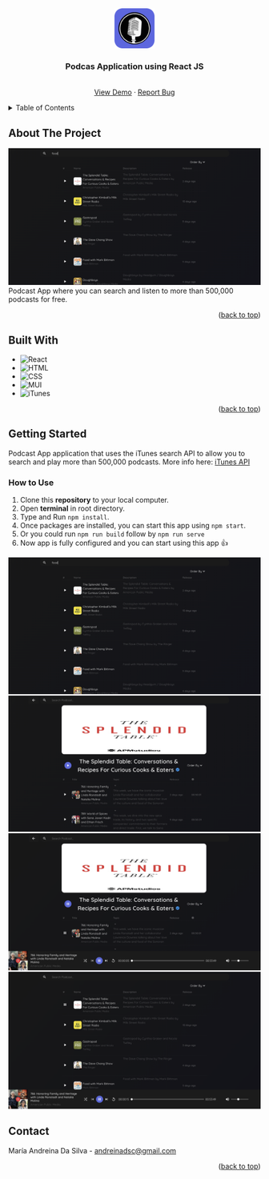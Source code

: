 <a name='readme-top'></a>
<br />
<div align='center'>

  <img src='./public/android-chrome-192x192.png' alt='Logo' width='80' height='80' />
  <h3 align='center'>Podcas Application using React JS</h3>
  <p align='center'>
    <br />
    <a href='https://podcasts-itunes-app.netlify.app/'>View Demo</a>
    ·
    <a href='https://github.com/andreinadsc/podcast/issues'>Report Bug</a>
  </p>
</div>

<details>
  <summary>Table of Contents</summary>
  <ol>
    <li>
      <a href='#about-the-project'>About The Project</a>
    </li>
    <li>
        <a href='#built-with'>Built With</a>
    </li>
     <li>
      <a href='#before-you-start'>Before You Start</a>
    </li>
    <li>
      <a href='#getting-started'>Getting Started</a>
    </li>
    <li><a href='#contact'>Contact</a></li>
  </ol>
</details>

## About The Project

![screenshot](./public/screenshot-1.png)
Podcast App where you can search and listen to more than 500,000 podcasts for free.

<p align='right'>(<a href='#readme-top'>back to top</a>)</p>

## Built With

- ![React](https://img.shields.io/badge/react-000000?style=for-the-badge&logo=react&logoColor=white)
- ![HTML](https://img.shields.io/badge/html-000000?style=for-the-badge&logo=html5&logoColor=white)
- ![CSS](https://img.shields.io/badge/ccs-000000?style=for-the-badge&logo=css3&logoColor=white)
- ![MUI](https://img.shields.io/badge/mui-000000?style=for-the-badge&logo=mui&logoColor=white)
- ![iTunes](https://img.shields.io/badge/itunes-000000?style=for-the-badge&logo=itunes&logoColor=white)

<p align='right'>(<a href='#readme-top'>back to top</a>)</p>

## Getting Started

Podcast App application that uses the iTunes search API to allow you to search and play more than 500,000 podcasts. More info here: [iTunes API](https://developer.apple.com/library/archive/documentation/AudioVideo/Conceptual/iTuneSearchAPI/index.html#//apple_ref/doc/uid/TP40017632-CH3-SW1)

### How to Use
1. Clone this **repository** to your local computer.
2. Open **terminal** in root directory.
3. Type and Run `npm install`.
4. Once packages are installed, you can start this app using `npm start`.
5. Or you could run `npm run build` follow by `npm run serve`
6. Now app is fully configured and you can start using this app :+1:

![screenshot](./public/screenshot-1.png)
![screenshot](./public/screenshot-2.png)
![screenshot](./public/screenshot-3.png)
![screenshot](./public/screenshot-4.png)


## Contact
María Andreina Da Silva - andreinadsc@gmail.com
<p align='right'>(<a href='#readme-top'>back to top</a>)</p>
